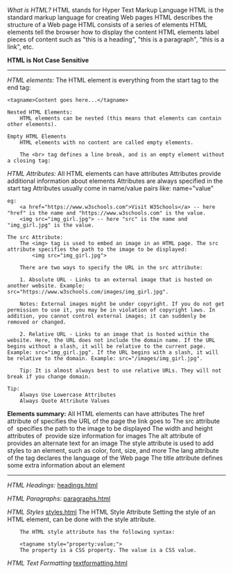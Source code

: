 *What is HTML?*
    HTML stands for Hyper Text Markup Language
    HTML is the standard markup language for creating Web pages
    HTML describes the structure of a Web page
    HTML consists of a series of elements
    HTML elements tell the browser how to display the content
    HTML elements label pieces of content such as "this is a heading", "this is a paragraph", "this is a link", etc.

**HTML is Not Case Sensitive**

-------------------------------------------------------------------------------------------------------------

*HTML elements:*
    The HTML element is everything from the start tag to the end tag:

    <tagname>Content goes here...</tagname>

    Nested HTML Elements:
        HTML elements can be nested (this means that elements can contain other elements).

    Empty HTML Elements
        HTML elements with no content are called empty elements.

        The <br> tag defines a line break, and is an empty element without a closing tag:

*HTML Attributes:*
    All HTML elements can have attributes
    Attributes provide additional information about elements
    Attributes are always specified in the start tag
    Attributes usually come in name/value pairs like: name="value"

    eg:
        <a href="https://www.w3schools.com">Visit W3Schools</a> -- here "href" is the name and "https://www.w3schools.com" is the value.
        <img src="img_girl.jpg"> -- here "src" is the name and "img_girl.jpg" is the value.

    The src Attribute:
        The <img> tag is used to embed an image in an HTML page. The src attribute specifies the path to the image to be displayed:
            <img src="img_girl.jpg">

        There are two ways to specify the URL in the src attribute:

        1. Absolute URL - Links to an external image that is hosted on another website. Example: src="https://www.w3schools.com/images/img_girl.jpg".

        Notes: External images might be under copyright. If you do not get permission to use it, you may be in violation of copyright laws. In addition, you cannot control external images; it can suddenly be removed or changed.

        2. Relative URL - Links to an image that is hosted within the website. Here, the URL does not include the domain name. If the URL begins without a slash, it will be relative to the current page. Example: src="img_girl.jpg". If the URL begins with a slash, it will be relative to the domain. Example: src="/images/img_girl.jpg".

        Tip: It is almost always best to use relative URLs. They will not break if you change domain.

    Tip:
        Always Use Lowercase Attributes
        Always Quote Attribute Values

**Elements summary:**
    All HTML elements can have attributes
    The href attribute of <a> specifies the URL of the page the link goes to
    The src attribute of <img> specifies the path to the image to be displayed
    The width and height attributes of <img> provide size information for images
    The alt attribute of <img> provides an alternate text for an image
    The style attribute is used to add styles to an element, such as color, font, size, and more
    The lang attribute of the <html> tag declares the language of the Web page
    The title attribute defines some extra information about an element

--------------------------------------------------------------------------------------------------------------------

*HTML Headings:*
    [headings.html](headings.html)

*HTML Paragraphs:*
    [paragraphs.html](pragraphs.html)

*HTML Styles*
    [styles.html](styles.html)
    The HTML Style Attribute
        Setting the style of an HTML element, can be done with the style attribute.

        The HTML style attribute has the following syntax:

        <tagname style="property:value;">
        The property is a CSS property. The value is a CSS value.

*HTML Text Formatting*
    [textformatting.html](textformatting.html)
